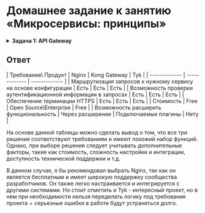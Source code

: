 # Домашнее задание к занятию «Микросервисы: принципы»

<details>
  <summary><b>Задача 1: API Gateway</b></summary>
Предложите решение для обеспечения реализации API Gateway. Составьте сравнительную таблицу возможностей различных программных решений. На основе таблицы сделайте выбор решения.

Решение должно соответствовать следующим требованиям:

- маршрутизация запросов к нужному сервису на основе конфигурации,
- возможность проверки аутентификационной информации в запросах,
- обеспечение терминации HTTPS.

Обоснуйте свой выбор.
</details>

## Ответ

| Требование\ Продукт  | Nginx | Kong Gateway | Tyk |
| ------------- | ------------- | ------------- |
| Маршрутизация запросов к нужному сервису на основе конфигурации  | Есть | Есть | Есть |
| Возможность проверки аутентификационной информации в запросах  | Есть | Есть | Есть |
| Обеспечение терминации HTTPS  | Есть | Есть | Есть |
| Стоимость  | Free | Open Source\Enterprise | Free |
| Возможность расширить функциональность | Через расширение | Подключаемые плагины | Нету |

На основе данной таблицы можно сделать вывод о том, что все три решения соответствуют требованиям и имеют похожий набор функций. Однако, при выборе решения следует учитывать дополнительные факторы, такие как стоимость, сложность настройки и интеграции, доступность технической поддержки и т.д.

В данном случае, я бы рекомендовал выбрать Nginx, так как он является бесплатным и имеет широкую поддержку сообщества разработчиков. Он также легко настраивается и интегрируется с другими системами. Но стоит отметить и Tyk - интересный проект, но в нем при необходимости нельзя переделать логику под требования проекта + серьезные ошибки в работе будут устраняться долго.

